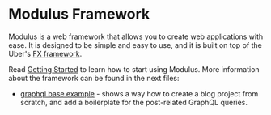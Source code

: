 # Modulus Framework

Modulus is a web framework that allows you to create web applications with ease. It is designed to be simple and easy to use, and it is built on top of the Uber's [FX framework](https://github.com/uber-go/fx).

Read [Getting Started](getting_started.md) to learn how to start using Modulus.
More information about the framework can be found in the next files:
* [graphql base example](graphql_server_example.md) - shows a way how to create a blog project from scratch, and add a boilerplate for the post-related GraphQL queries.